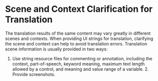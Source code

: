 # Scene and Context Clarification for Translation

The translation results of the same content may vary greatly in different scenes and contexts. When providing UI strings for translation, clarifying the scene and context can help to avoid translation errors. Translation scene information is usually provided in two ways:

1. Use string resource files for commenting or annotation, including the context, part-of-speech, keyword meaning, maximum text length allowed by a control, and meaning and value range of a variable. 2. Provide screenshots.
